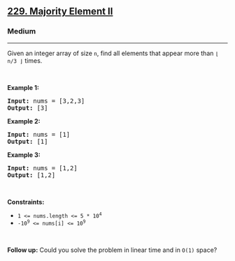 <h2><a href="https://leetcode.com/problems/majority-element-ii/">229. Majority Element II</a></h2><h3>Medium</h3><hr><div style="user-select: auto;"><p style="user-select: auto;">Given an integer array of size <code style="user-select: auto;">n</code>, find all elements that appear more than <code style="user-select: auto;">⌊ n/3 ⌋</code> times.</p>

<p style="user-select: auto;">&nbsp;</p>
<p style="user-select: auto;"><strong style="user-select: auto;">Example 1:</strong></p>

<pre style="user-select: auto;"><strong style="user-select: auto;">Input:</strong> nums = [3,2,3]
<strong style="user-select: auto;">Output:</strong> [3]
</pre>

<p style="user-select: auto;"><strong style="user-select: auto;">Example 2:</strong></p>

<pre style="user-select: auto;"><strong style="user-select: auto;">Input:</strong> nums = [1]
<strong style="user-select: auto;">Output:</strong> [1]
</pre>

<p style="user-select: auto;"><strong style="user-select: auto;">Example 3:</strong></p>

<pre style="user-select: auto;"><strong style="user-select: auto;">Input:</strong> nums = [1,2]
<strong style="user-select: auto;">Output:</strong> [1,2]
</pre>

<p style="user-select: auto;">&nbsp;</p>
<p style="user-select: auto;"><strong style="user-select: auto;">Constraints:</strong></p>

<ul style="user-select: auto;">
	<li style="user-select: auto;"><code style="user-select: auto;">1 &lt;= nums.length &lt;= 5 * 10<sup style="user-select: auto;">4</sup></code></li>
	<li style="user-select: auto;"><code style="user-select: auto;">-10<sup style="user-select: auto;">9</sup> &lt;= nums[i] &lt;= 10<sup style="user-select: auto;">9</sup></code></li>
</ul>

<p style="user-select: auto;">&nbsp;</p>
<p style="user-select: auto;"><strong style="user-select: auto;">Follow up:</strong> Could you solve the problem in linear time and in <code style="user-select: auto;">O(1)</code> space?</p>
</div>